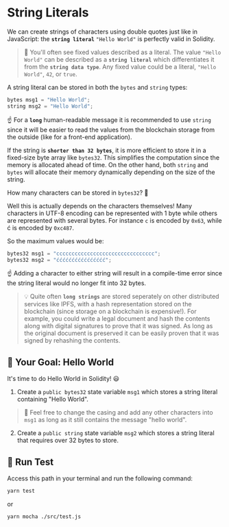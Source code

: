 # String Literals

We can create strings of characters using double quotes just like in JavaScript: the **`string literal`** `"Hello World"` is perfectly valid in Solidity.

> 📖 You'll often see fixed values described as a literal. The value `"Hello World"` can be described as a **`string literal`** which differentiates it from the **`string data type`**. Any fixed value could be a literal, `"Hello World"`, `42`, or `true`.

A string literal can be stored in both the `bytes` and `string` types:

```js
bytes msg1 = "Hello World"; 
string msg2 = "Hello World";
```

☝️ For a **`long`** human-readable message it is recommended to use `string` since it will be easier to read the values from the blockchain storage from the outside (like for a front-end application).

If the string is **`shorter than 32 bytes`**, it is more efficient to store it in a fixed-size byte array like `bytes32`. This simplifies the computation since the memory is allocated ahead of time. On the other hand, both `string` and `bytes` will allocate their memory dynamically depending on the size of the string.

How many characters can be stored in `bytes32`? 🤔

Well this is actually depends on the characters themselves! Many characters in UTF-8 encoding can be represented with 1 byte while others are represented with several bytes. For instance `c` is encoded by `0x63`, while ć is encoded by `0xc487`.

So the maximum values would be:

```js
bytes32 msg1 = "cccccccccccccccccccccccccccccccc"; 
bytes32 msg2 = "ćććććććććććććććć"; 
```

☝️ Adding a character to either string will result in a compile-time error since the string literal would no longer fit into 32 bytes.

> 💡 Quite often **`long strings`** are stored seperately on other distributed services like IPFS, with a hash representation stored on the blockchain (since storage on a blockchain is expensive!). For example, you could write a legal document and hash the contents along with digital signatures to prove that it was signed. As long as the original document is preserved it can be easily proven that it was signed by rehashing the contents.

## 🏁 Your Goal: Hello World

It's time to do Hello World in Solidity! 😃

1. Create a `public bytes32` state variable `msg1` which stores a string literal containing "Hello World".

> 🎨 Feel free to change the casing and add any other characters into `msg1` as long as it still contains the message "hello world".

2. Create a `public string` state variable `msg2` which stores a string literal that requires over 32 bytes to store.

## 🧪 Run Test

Access this path in your terminal and run the following command:

```bash
yarn test
```

or

```bash
yarn mocha ./src/test.js
```
